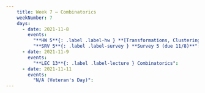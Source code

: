 ```yaml
---
    title: Week 7 – Combinatorics
    weekNumber: 7
    days:
      - date: 2021-11-8
        events:
          "**HW 5**{: .label .label-hw } **[Transformations, Clustering, and Probability (due 11/8)](../resources/homework/hw05.pdf)**":
          "**SRV 5**{: .label .label-survey } **Survey 5 (due 11/8)**":
      - date: 2021-11-9
        events:
          "**LEC 13**{: .label .label-lecture } Combinatorics":
      - date: 2021-11-11
        events:
          "N/A (Veteran's Day)":
---
```

